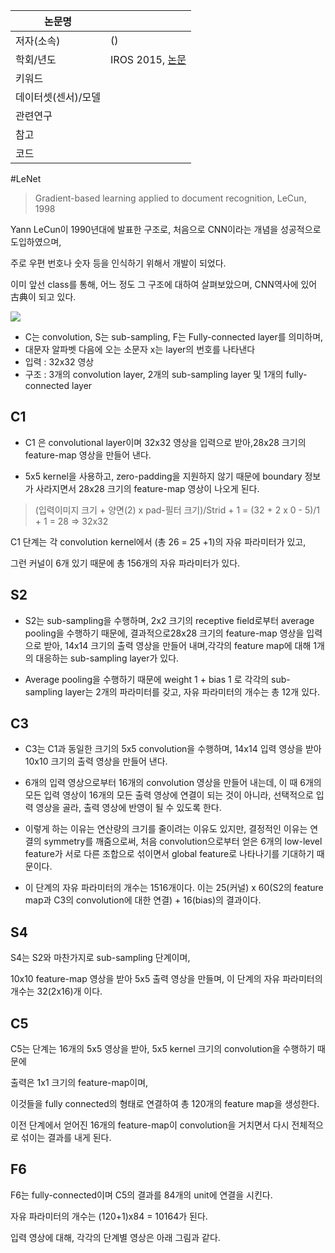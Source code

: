 |논문명 | |
| --- | --- |
| 저자\(소속\) | \(\) |
| 학회/년도 | IROS 2015, [논문]() |
| 키워드 | |
| 데이터셋(센서)/모델 | |
| 관련연구||
| 참고 | |
| 코드 | |





#LeNet

> Gradient-based learning applied to document recognition, LeCun, 1998


Yann LeCun이 1990년대에 발표한 구조로, 처음으로 CNN이라는 개념을 성공적으로 도입하였으며,

주로 우편 번호나 숫자 등을 인식하기 위해서 개발이 되었다.

이미 앞선 class를 통해, 어느 정도 그 구조에 대하여 살펴보았으며, CNN역사에 있어 古典이 되고 있다.


![](http://i.imgur.com/thmMaEF.png)

- C는 convolution, S는 sub-sampling, F는 Fully-connected layer를 의미하며,
- 대문자 알파벳 다음에 오는 소문자 x는 layer의 번호를 나타낸다
- 입력 : 32x32 영상
- 구조 : 3개의 convolution layer, 2개의 sub-sampling layer 및 1개의 fully-connected layer

## C1

- C1 은 convolutional layer이며 32x32 영상을 입력으로 받아,28x28 크기의 feature-map 영상을 만들어 낸다.

- 5x5 kernel을 사용하고, zero-padding을 지원하지 않기 때문에 boundary 정보가 사라지면서 28x28 크기의 feature-map 영상이 나오게 된다.

>(입력이미지 크기 + 양면(2) x pad-필터 크기)/Strid + 1 = (32 + 2 x 0 - 5)/1 + 1 = 28 ⇒ 32x32


C1 단계는 각 convolution kernel에서 (총 26 = 25 +1)의 자유 파라미터가 있고,

그런 커널이 6개 있기 때문에 총 156개의 자유 파라미터가 있다.




## S2

- S2는 sub-sampling을 수행하며, 2x2 크기의 receptive field로부터 average pooling을 수행하기 때문에, 
결과적으로28x28 크기의 feature-map 영상을 입력으로 받아, 14x14 크기의 출력 영상을 만들어 내며,각각의 feature map에 대해 1개의 대응하는 sub-sampling layer가 있다.

- Average pooling을 수행하기 때문에 weight 1 + bias 1 로 각각의 sub-sampling layer는 2개의 파라미터를 갖고, 자유 파라미터의 개수는 총 12개 있다.




## C3
- C3는 C1과 동일한 크기의 5x5 convolution을 수행하며, 14x14 입력 영상을 받아 10x10 크기의 출력 영상을 만들어 낸다.

- 6개의 입력 영상으로부터 16개의 convolution 영상을 만들어 내는데, 이 때 6개의 모든 입력 영상이 16개의 모든 출력 영상에 연결이 되는 것이 아니라, 선택적으로 입력 영상을 골라, 출력 영상에 반영이 될 수 있도록 한다.
 - 이렇게 하는 이유는 연산량의 크기를 줄이려는 이유도 있지만, 결정적인 이유는 연결의 symmetry를 깨줌으로써, 처음 convolution으로부터 얻은 6개의 low-level feature가 서로 다른 조합으로 섞이면서 global feature로 나타나기를 기대하기 때문이다.

- 이 단계의 자유 파라미터의 개수는 1516개이다. 이는 25(커널) x 60(S2의 feature map과 C3의 convolution에 대한 연결) + 16(bias)의 결과이다.


## S4
S4는 S2와 마찬가지로 sub-sampling 단계이며,

10x10 feature-map 영상을 받아 5x5 출력 영상을 만들며, 이 단계의 자유 파라미터의 개수는 32(2x16)개 이다.




## C5
C5는 단계는 16개의 5x5 영상을 받아, 5x5 kernel 크기의 convolution을 수행하기 때문에

출력은 1x1 크기의 feature-map이며,

이것들을 fully connected의 형태로 연결하여 총 120개의 feature map을 생성한다.

이전 단계에서 얻어진 16개의 feature-map이 convolution을 거치면서 다시 전체적으로 섞이는 결과를 내게 된다.


## F6

F6는 fully-connected이며 C5의 결과를 84개의 unit에 연결을 시킨다.

자유 파라미터의 개수는 (120+1)x84 = 10164가 된다.


입력 영상에 대해, 각각의 단계별 영상은 아래 그림과 같다.